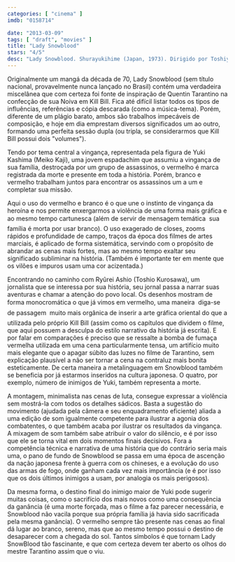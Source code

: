 ```yaml
---
categories: [ "cinema" ]
imdb: "0158714"

date: "2013-03-09"
tags: [ "draft", "movies" ]
title: "Lady Snowblood"
stars: "4/5"
desc: "Lady Snowblood. Shurayukihime (Japan, 1973). Dirigido por Toshiya Fujita. Escrito por Kazuo Kamimura, Kazuo Koike, Norio Osada. Com Meiko Kaji, Toshio Kurosawa, Masaaki Daimon, Miyoko Akaza, Shinichi Uchida, Takeo Chii, Noboru Nakaya, Yoshiko Nakada, Akemi Negishi."
---
```

Originalmente um mangá da década de 70, Lady Snowblood (sem título nacional, provavelmente nunca lançado no Brasil) contém uma verdadeira miscelânea que com certeza foi fonte de inspiração de Quentin Tarantino na confecção de sua Noiva em Kill Bill. Fica até difícil listar todos os tipos de influências, referências e cópia descarada (como a música-tema). Porém, diferente de um plágio barato, ambos são trabalhos impecáveis de composição, e hoje em dia emprestam diversos significados um ao outro, formando uma perfeita sessão dupla (ou tripla, se considerarmos que Kill Bill possui dois "volumes").

Tendo por tema central a vingança, representada pela figura de Yuki Kashima (Meiko Kaji), uma jovem espadachim que assumiu a vingança de sua família, destroçada por um grupo de assassinos, o vermelho é marca registrada da morte e presente em toda a história. Porém, branco e vermelho trabalham juntos para encontrar os assassinos um a um e completar sua missão.

Aqui o uso do vermelho e branco é o que une o instinto de vingança da heroína e nos permite enxergarmos a violência de uma forma mais gráfica e ao mesmo tempo cartunesca (além de servir de mensagem temática  sua família é morta por usar branco). O uso exagerado de closes, zooms rápidos e profundidade de campo, traços da época dos filmes de artes marciais, é aplicado de forma sistemática, servindo com o propósito de abrandar as cenas mais fortes, mas ao mesmo tempo exaltar seu significado subliminar na história. (Também é importante ter em mente que os vilões e impuros usam uma cor acizentada.)

Encontrando no caminho com Ryûrei Ashio (Toshio Kurosawa), um jornalista que se interessa por sua história, seu jornal passa a narrar suas aventuras e chamar a atenção do povo local. Os desenhos mostram de forma monocromática o que já vimos em vermelho, uma maneira  diga-se de passagem  muito mais orgânica de inserir a arte gráfica oriental do que a utilizada pelo próprio Kill Bill (assim como os capítulos que dividem o filme, que aqui possuem a desculpa do estilo narrativo da história já escrita). E por falar em comparações é preciso que se ressalte a bomba de fumaça vermelha utilizada em uma cena particularmente tensa, um artifício muito mais elegante que o apagar súbito das luzes no filme de Tarantino, sem explicação plausível a não ser tornar a cena na contraluz mais bonita esteticamente. De certa maneira a metalinguagem em Snowblood também se beneficia por já estarmos inseridos na cultura japonesa. O quatro, por exemplo, número de inimigos de Yuki, também representa a morte.

A montagem, minimalista nas cenas de luta, consegue expressar a violência sem mostrá-la com todos os detalhes sádicos. Basta a sugestão do movimento (ajudada pela câmera e seu enquadramento eficiente) aliada a uma edição de som igualmente competente para ilustrar a agonia dos combatentes, o que também acaba por ilustrar os resultados da vingança. A mixagem de som também sabe atribuir o valor do silêncio, e é por isso que ele se torna vital em dois momentos finais decisivos. Fora a competência técnica e narrativa de uma história que do contrário seria mais uma, o pano de fundo de Snowblood se passa em uma época de ascenção da nação japonesa frente à guerra com os chineses, e a evolução do uso das armas de fogo, onde ganham cada vez mais importância (e é por isso que os dois últimos inimigos a usam, por analogia os mais perigosos).

Da mesma forma, o destino final do inimigo maior de Yuki pode sugerir muitas coisas, como o sacrifício dos mais novos como uma consequência da ganância (é uma morte forçada, mas o filme a faz parecer necessária, e Snowblood não vacila porque sua própria família já havia sido sacrificada pela mesma ganância). O vermelho sempre tão presente nas cenas ao final dá lugar ao branco, sereno, mas que ao mesmo tempo possui o destino de desaparecer com a chegada do sol. Tantos símbolos é que tornam Lady SnowBlood tão fascinante, e que com certeza devem ter aberto os olhos do mestre Tarantino assim que o viu.

